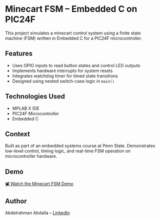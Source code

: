# Minecart FSM – Embedded C on PIC24F

This project simulates a minecart control system using a finite state machine (FSM) written in Embedded C for a PIC24F microcontroller.

## Features
- Uses GPIO inputs to read button states and control LED outputs
- Implements hardware interrupts for system resets
- Integrates watchdog timer for timed state transitions
- Designed using nested switch-case logic in `main()`

## Technologies Used
- MPLAB X IDE
- PIC24F Microcontroller
- Embedded C

## Context
Built as part of an embedded systems course at Penn State. Demonstrates low-level control, timing logic, and real-time FSM operation on microcontroller hardware.

## Demo

[📽️ Watch the Minecart FSM Demo](https://drive.google.com/file/d/1LVwNOj-qVw9LIynm1Qdv5ZYnpou0qHvp/view?usp=sharing)


## Author
Abdelrahman Abdalla – [LinkedIn](https://www.linkedin.com/in/abdelrahman-abdalla-)

